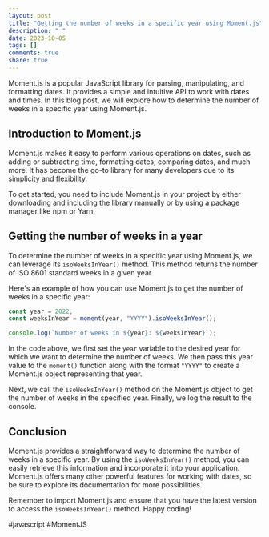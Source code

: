 ```yaml
---
layout: post
title: "Getting the number of weeks in a specific year using Moment.js"
description: " "
date: 2023-10-05
tags: []
comments: true
share: true
---
```


Moment.js is a popular JavaScript library for parsing, manipulating, and formatting dates. It provides a simple and intuitive API to work with dates and times. In this blog post, we will explore how to determine the number of weeks in a specific year using Moment.js.

## Introduction to Moment.js

Moment.js makes it easy to perform various operations on dates, such as adding or subtracting time, formatting dates, comparing dates, and much more. It has become the go-to library for many developers due to its simplicity and flexibility.

To get started, you need to include Moment.js in your project by either downloading and including the library manually or by using a package manager like npm or Yarn.

## Getting the number of weeks in a year

To determine the number of weeks in a specific year using Moment.js, we can leverage its `isoWeeksInYear()` method. This method returns the number of ISO 8601 standard weeks in a given year.

Here's an example of how you can use Moment.js to get the number of weeks in a specific year:

```javascript
const year = 2022;
const weeksInYear = moment(year, "YYYY").isoWeeksInYear();

console.log(`Number of weeks in ${year}: ${weeksInYear}`);
```

In the code above, we first set the `year` variable to the desired year for which we want to determine the number of weeks. We then pass this year value to the `moment()` function along with the format `"YYYY"` to create a Moment.js object representing that year.

Next, we call the `isoWeeksInYear()` method on the Moment.js object to get the number of weeks in the specified year. Finally, we log the result to the console.

## Conclusion

Moment.js provides a straightforward way to determine the number of weeks in a specific year. By using the `isoWeeksInYear()` method, you can easily retrieve this information and incorporate it into your application. Moment.js offers many other powerful features for working with dates, so be sure to explore its documentation for more possibilities.

Remember to import Moment.js and ensure that you have the latest version to access the `isoWeeksInYear()` method. Happy coding!

\#javascript #MomentJS